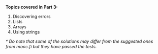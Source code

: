 <b>Topics covered in Part 3: </b>
1. Discovering errors
2. Lists
3. Arrays
4. Using strings

<i>* Do note that some of the solutions may differ from the suggested ones from mooc.fi but they have passed the tests.</i>
